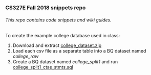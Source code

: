 ### CS327E Fall 2018 snippets repo
###### This repo contains code snippets and wiki guides.


To create the example college database used in class:
1. Download and extract [college_dataset.zip](https://github.com/cs327e-fall2018/snippets/college_dataset.zip)
2. Load each csv file as a separate table into a BQ dataset named *college_raw*
3. Create a BQ dataset named *college_split1* and run [college_split1_ctas_stmts.sql](https://github.com/cs327e-fall2018/snippets/college_split1_ctas_stmts.sql)
